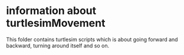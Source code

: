 # information about turtlesimMovement
This folder contains turtlesim scripts which is about going forward and backward, turning around itself and so on.
